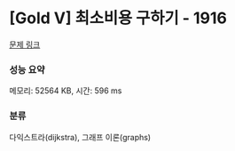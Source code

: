 # [Gold V] 최소비용 구하기 - 1916 

[문제 링크](https://www.acmicpc.net/problem/1916) 

### 성능 요약

메모리: 52564 KB, 시간: 596 ms

### 분류

다익스트라(dijkstra), 그래프 이론(graphs)

